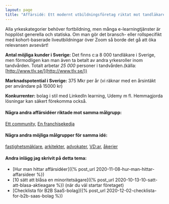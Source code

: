 ```yaml
---
layout: page
title: "Affärsidé: Ett modernt utbildningsföretag riktat mot tandläkare"
---
```

Alla yrkeskategorier behöver fortbildning, men många e-learningtjänster är hopplöst generella och statiska. Om man gör det bransch- eller rollspecifikt med kohort-baserade liveutbildningar över Zoom så borde det gå att öka relevansen avsevärt!

**Antal möjliga kunder i Sverige:** Det finns c:a 8 000 tandläkare i Sverige, men förmodligen kan man även ta betalt av andra yrkesroller inom tandvården. Totalt arbetar *25 000* personer i tandvården.(källa: [http://www.tlv.se/](http://www.tlv.se/))

**Marknadspotential i Sverige:** 375 Mkr per år (vi räknar med en årsintäkt per användare på 15000 kr)

**Konkurrenter:** bolag i stil med LinkedIn learning, Udemy m fl. Hemmagjorda lösningar kan säkert förekomma också.

#### Några andra affärsidéer riktade mot samma målgrupp:
[Ett community](/affarsideer/ett-community-for-tandlakare/), [En franchisekedja](/affarsideer/en-franchisekedja-av-tandlakare/)


#### Några andra möjliga målgrupper för samma idé:
[fastighetsmäklare](/affarsideer/ett-modernt-utbildningsforetag-riktat-mot-fastighetsmaklare/), [arkitekter](/affarsideer/ett-modernt-utbildningsforetag-riktat-mot-arkitekter/), [advokater](/affarsideer/ett-modernt-utbildningsforetag-riktat-mot-advokater/), [VD:ar](/affarsideer/ett-modernt-utbildningsforetag-riktat-mot-vd-ar/), [åkerier](/affarsideer/ett-modernt-utbildningsforetag-riktat-mot-akerier/)

#### Andra inlägg jag skrivit på detta tema:
- [Hur man hittar affärsidéer]({% post_url 2020-11-08-hur-man-hittar-affarsideer %})
- [10 sätt att blåsa en minoritetsägare]({% post_url 2020-10-13-10-satt-att-blasa-aktieagare %}) (när du väl startar företaget)
- [Checklista för B2B SaaS-bolag]({% post_url 2020-12-02-checklista-for-b2b-saas-bolag %})

